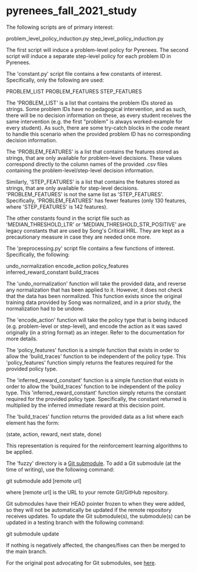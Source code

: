 # pyrenees_fall_2021_study

The following scripts are of primary interest:

  problem_level_policy_induction.py
  step_level_policy_induction.py

The first script will induce a problem-level policy for Pyrenees.
The second script will induce a separate step-level policy for each problem ID in Pyrenees.

The 'constant.py' script file contains a few constants of interest. Specifically, only the following are used:

  PROBLEM_LIST
  PROBLEM_FEATURES
  STEP_FEATURES

The 'PROBLEM_LIST' is a list that contains the problem IDs stored as strings. Some problem IDs have no pedagogical intervention,
and as such, there will be no decision information on these, as every student receives the same intervention (e.g. the first "problem" is always worked-example for every student). As such, there are some try-catch blocks in the code meant to handle this scenario when the provided problem ID has no corresponding decision information.

The 'PROBLEM_FEATURES' is a list that contains the features stored as strings, that are only available for problem-level decisions. These values correspond directly to the column names of the provided .csv files containing the problem-level/step-level decision information.

Similarly, 'STEP_FEATURES' is a list that contains the features stored as strings, that are only available for step-level decisions. 'PROBLEM_FEATURES' is not the same list as 'STEP_FEATURES'. Specifically, 'PROBLEM_FEATURES' has fewer features (only 130 features, where 'STEP_FEATURES' is 142 features).

The other constants found in the script file such as 'MEDIAN_THRESHOLD_LTR' or 'MEDIAN_THRESHOLD_STR_POSITIVE' are legacy constants that are used by Song's Critical HRL. They are kept as a precautionary measure in case they are needed once more.

The 'preprocessing.py' script file contains a few functions of interest. Specifically, the following:

  undo_normalization
  encode_action
  policy_features
  inferred_reward_constant
  build_traces

The 'undo_normalization' function will take the provided data, and reverse any normalization that has been applied to it. However, it does not check that the data has been normalized. This function exists since the original training data provided by Song was normalized, and in a prior study, the normalization had to be undone.

The 'encode_action' function will take the policy type that is being induced (e.g. problem-level or step-level), and encode the action as it was saved originally (in a string format) as an integer. Refer to the documentation for more details.

The 'policy_features' function is a simple function that exists in order to allow the 'build_traces' function to be independent of the policy type. This 'policy_features' function simply returns the features required for the provided policy type.

The 'inferred_reward_constant' function is a simple function that exists in order to allow the 'build_traces' function to be independent of the policy type. This 'inferred_reward_constant' function simply returns the constant required for the provided policy type. Specifically, the constant returned is multiplied by the inferred immediate reward at this decision point.

The 'build_traces' function returns the provided data as a list where each element has the form:

  (state, action, reward, next state, done)

This representation is required for the reinforcement learning algorithms to be applied.

The 'fuzzy' directory is a [Git submodule](https://git-scm.com/docs/git-submodule). To add a Git submodule (at the time of writing), use the following command:

  git submodule add [remote url]

where [remote url] is the URL to your remote Git/GitHub repository.

Git submodules have their HEAD pointer frozen to when they were added, so they will not be automatically be updated if the remote repository receives updates. To update the Git submodule(s), the submodule(s) can be updated in a testing branch with the following command:

  git submodule update

If nothing is negatively affected, the changes/fixes can then be merged to the main branch.

For the original post advocating for Git submodules, see [here](https://stackoverflow.com/questions/45557791/suggestion-on-import-python-module-from-another-github-project).
